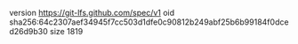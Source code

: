 version https://git-lfs.github.com/spec/v1
oid sha256:64c2307aef34945f7cc503d1dfe0c90812b249abf25b6b99184f0dced26d9b30
size 1819
